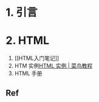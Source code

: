 # 1. 引言 

# 2. HTML  
1. [[HTML入门笔记]]
2. HTM 实例[HTML 实例 | 菜鸟教程](https://www.runoob.com/html/html-examples.html)
3. HTML 手册


## Ref 